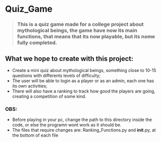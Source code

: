 # Quiz_Game

> ### This is a quiz game made for a college project about mythological beings, the game have now its main functions, that means that its now playable, but its nome fully completed.

## What we hope to create with this project:

- Create a mini quiz about mythological beings, something close to 10-15 questions with differents levels of difficulty;
- The user will be able to login as a player or as an admin, each one has its own activities;
- There will also have a ranking to track how good the players are going, creating a competition of some kind.

### OBS:

- Before playing in your pc, change the path to this directory inside the code, or else the programn wont work as it should be.
- The files that require changes are: Ranking_Functions.py and __init__.py, at the bottom of each file
